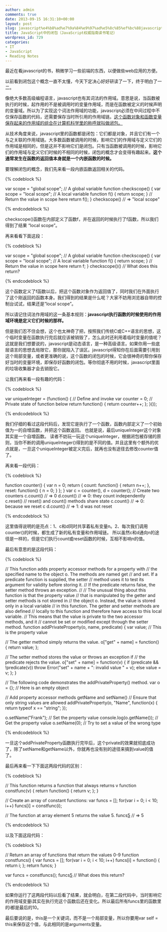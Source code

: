 ```yaml
---
author: admin
comments: true
date: 2013-09-15 16:31:10+00:00
layout: post
slug: javascript%e4%b8%ad%e7%9a%84%e9%97%ad%e5%8c%85%ef%bc%88javascript%e6%9d%83%e5%a8%81%e6%8c%87%e5%8d%97%e8%af%bb%e4%b9%a6%e7%ac%94%e8%ae%b0%ef%bc%89
title: JavaScript中的闭包（JavaScript权威指南读书笔记）
wordpress_id: 729
categories:
- IT
- JavaScript
- Reading Notes
---
```


最近在看javascript的书，稍微学习一些前端的东西，以便做些web应用的方便。





以前看到闭包这个概念一直不太懂，今天下定决心好好研读了一下，终于明白了一二。





像绝大多数高级编程语言，javascript也有其词法的作用域。意思是说，当函数被执行的时候，起作用的不是被调用时的变量作用域，而是在函数被定义的时候声明的变量域。所以为了实现这个词法作用域的功能，javascript必须在中间过程中不仅保存函数的代码，还需要保存当时所引用的作用域链。[这个函数对象和函数变量保存起来的作用域的组合在计算机科学里的称呼就叫做闭包。](http://en.wikipedia.org/wiki/Closure_(computer_science))





从技术角度来说，javascript里的函数都是闭包：它们都是对象，并且它们有一个与之关联的作用域链。大多数函数被调用的时候，影响它们的作用域与定义它们的作用域是相同的，但是这并不影响它们是闭包。只有当函数被调用的时候，影响它们的作用域与定义它们时候的不相同的时候，闭包的概念才会变得有趣起来。**这个通常发生在函数的返回值本身就是一个内嵌函数的时候。**



<!-- more -->



要理解闭包的概念，我们先来看一段内嵌函数返回相关的代码。




{% codeblock %}

var scope = "global scope"; // A global variable
function checkscope() {
var scope = "local scope"; // A local variable
function f() { return scope; } // Return the value in scope here
return f();
}
checkscope() // => "local scope"

{% endcodeblock %}




checkscope()函数在内部定义了函数f，并在返回的时候执行了f函数，所以我们得到了结果 “local scope”。





再来看看下面这段：




{% codeblock %}

var scope = "global scope"; // A global variable
function checkscope() {
var scope = "local scope"; // A local variable
function f() { return scope; } // Return the value in scope here
return f;
}
checkscope()() // What does this return?

{% endcodeblock %}




这个函数定义了f函数以后，把这个函数对象作为返回值了，同时我们在外面执行了这个刚返回的函数本身。我们得到的结果是什么呢？大家不妨用浏览器自带的控制台试试，结果还是”local scope”。





所以请记住词法作用域的这一条基本规则：**javascript执行函数的时候使用的作用域环境是定义它们时候的那样。**





但是我们忍不住会想，这个也太神奇了把，按照我们传统C或C++语言的思想，这个临时变量在函数执行完后就应该被销毁了，怎么此时还利用着临时变量的值呢？这就是我们想要说的，javascript是动态语言，是一种高级语言。如果你用一些底层语言的思想去局限它，那你就陷入了误区。javascript得知你在后面需要引用到这个局部变量，或者更准确的说，这个函数的闭包的时候，它会很神奇的帮你保存好当时的变量环境，即保存好函数的闭包。等你彻底不用的时候，javascript里面的垃圾收集器才会去销毁它。





让我们再来看一段有趣的代码：




{% codeblock %}

var uniqueInteger = (function() { // Define and invoke
var counter = 0; // Private state of function below
return function() { return counter++; };
}());

{% endcodeblock %}




我们仔细的看过这段代码后，发现它是执行了一个函数，函数内部定义了一个初始值为一的自增函数，并把这个函数返回。
也就是说，最后uniqueInteger这个对象其实是一个自增函数。
读者不妨玩一玩这个uniqueInteger，根据闭包被存储的原则，当你不断的调用uniqueInteger()得到的是不同的值。并且这里有个额外的优点就是，一旦这个uniqueInteger被定义完后，就再也没有途径去修改counter值了。





再来看一段代码：




{% codeblock %}

function counter() {
var n = 0;
return {
count: function() { return n++; },
reset: function() { n = 0; }
};
}
var c = counter(), d = counter(); // Create two counters
c.count() // => 0
d.count() // => 0: they count independently
c.reset() // reset() and count() methods share state
c.count() // => 0: because we reset c
d.count() // => 1: d was not reset

{% endcodeblock %}




这里值得说明的是亮点：1、c和d同时共享着私有变量n。2、每次我们调用counter()的时候，都生成了新的私有变量和作用域链。
所以虽然c和d通向n的途径是一样的，但是它们执行count或reset函数的时候，互相不影响n的值。





最后有意思的是这段代码：




{% codeblock %}

// This function adds property accessor methods for a property with
// the specified name to the object o. The methods are named get
// and set. If a predicate function is supplied, the setter
// method uses it to test its argument for validity before storing it.
// If the predicate returns false, the setter method throws an exception.
//
// The unusual thing about this function is that the property value
// that is manipulated by the getter and setter methods is not stored in
// the object o. Instead, the value is stored only in a local variable
// in this function. The getter and setter methods are also defined
// locally to this function and therefore have access to this local variable.
// This means that the value is private to the two accessor methods, and it
// cannot be set or modified except through the setter method.
function addPrivateProperty(o, name, predicate) {
var value; // This is the property value

// The getter method simply returns the value.
o["get" + name] = function() { return value; };

// The setter method stores the value or throws an exception if
// the predicate rejects the value.
o["set" + name] = function(v) {
if (predicate && !predicate(v))
throw Error("set" + name + ": invalid value " + v);
else
value = v;
};
}

// The following code demonstrates the addPrivateProperty() method.
var o = {}; // Here is an empty object

// Add property accessor methods getName and setName()
// Ensure that only string values are allowed
addPrivateProperty(o, "Name", function(x) { return typeof x == "string"; });

o.setName("Frank"); // Set the property value
console.log(o.getName()); // Get the property value
o.setName(0); // Try to set a value of the wrong type

{% endcodeblock %}




一旦这个addPrivateProperty函数执行完毕后，这个private的效果就彻底成功了，除了setName和getName以外，你就再也没有别的途径来搞到value的值了。





最后再来看一下下面这两段代码的区别：




{% codeblock %}

// This function returns a function that always returns v
function constfunc(v) { return function() { return v; }; }

// Create an array of constant functions:
var funcs = [];
for(var i = 0; i < 10; i++) funcs[i] = constfunc(i);

// The function at array element 5 returns the value 5.
funcs[5]() // => 5

{% endcodeblock %}




以及下面这段代码：




{% codeblock %}

// Return an array of functions that return the values 0-9
function constfuncs() {
var funcs = [];
for(var i = 0; i < 10; i++)
funcs[i] = function() { return i; };
return funcs;
}

var funcs = constfuncs();
funcs[5]() // What does this return?

{% endcodeblock %}




如果你运行了这两段代码以后看了结果，就会明白，在第二段代码中，当时影响它的作用域变量i其实在执行完这个函数后还在变化。所以最后所有funcs里的函数里的i都是最后的10。





最后要说的是，this是一个关键词，而不是一个局部变量，所以你要用var self = this来保存这个值，与此相同的是arguments变量。



